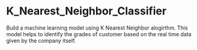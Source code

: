 # K_Nearest_Neighbor_Classifier
Build a machine learning model using K Nearest Neighbor alogirthm.
This model helps to identify the grades of customer based on the real time data given by the company itself.
